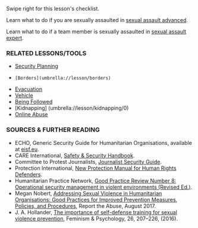 [Title]: # (What Now?)
[Order]: # (4)

Swipe right for this lesson's checklist.

Learn what to do if you are sexually assaulted in [sexual assault advanced](umbrella://lesson/sexual-assault/1).

Learn what to do if a team member is sexually assaulted in [sexual assault expert](umbrella://lesson/sexual-assault/2).

### RELATED LESSONS/TOOLS

*   [Security Planning](umbrella://lesson/security-planning)
*	  [Borders](umbrella://lesson/borders)
*   [Evacuation](umbrella://lesson/evacuation)
*   [Vehicle](umbrella://lesson/vehicles)
*   [Being Followed](umbrella://work/being-followed/beginner)
*   [Kidnapping] (umbrella://lesson/kidnapping/0)
*   [Online Abuse](umbrella://communications/online-abuse)

### SOURCES & FURTHER READING

*   ECHO, Generic Security Guide for Humanitarian Organisations, available at [eisf.eu](https://www.eisf.eu/library/generic-security-guide-for-humanitarian-organisations/).
*   CARE International, [Safety & Security Handbook](https://www.eisf.eu/wp-content/uploads/2014/09/0614-Macpherson-2004-CARE-International-Safety-and-Security-Handbook.pdf).
*   Committee to Protest Journalists, [Journalist Security Guide](https://cpj.org/reports/2012/04/journalist-security-guide.php).
*   Protection International, [New Protection Manual for Human Rights Defenders](https://www.protectioninternational.org/en/node/1106).
*   Humanitarian Practice Network, [Good Practice Review Number 8: Operational security management in violent environments (Revised Ed.)](http://odihpn.org/wp-content/uploads/2010/11/GPR_8_revised2.pdf).
*   Megan Nobert, [Addressing Sexual Violence in Humanitarian Organisations: Good Practices for Improved Prevention Measures, Policies, and Procedures](https://www.eisf.eu/library/addressing-sexual-violence-in-humanitarian-organisations-good-practices-for-improved-prevention-measures-policies-and-procedures/), Report the Abuse, August 2017.
*   J. A. Hollander, [The importance of self-defense training for sexual violence prevention](https://www.researchgate.net/publication/301318587_The_importance_of_self-defense_training_for_sexual_violence_prevention), Feminism & Psychology, 26, 207–226, (2016).
